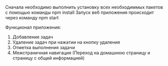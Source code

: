 Сначала необходимо выполнить установку всех необходиммых пакетов с помощью команды npm install
Запуск веб приложения происходит через команду npm start

Функционал приложения:
1) Добавление задач
2) Удаление задач при нажатии на кнопку удаления
3) Отметка выполнения задачи
4) Межстраничная навигация (Переход на домашнюю страницу и страницу с общей информацией)
